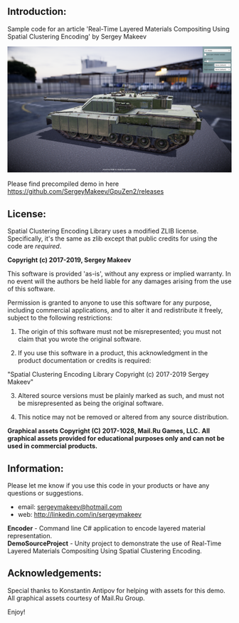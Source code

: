 ## Introduction:

Sample code for an article 'Real-Time Layered Materials Compositing
Using Spatial Clustering Encoding' by Sergey Makeev

![Demo Screenshot](https://raw.githubusercontent.com/SergeyMakeev/GpuZen2/master/Image/DemoScreen.png)

Please find precompiled demo in here https://github.com/SergeyMakeev/GpuZen2/releases

## License:

Spatial Clustering Encoding Library uses a modified ZLIB license.
Specifically, it's the same as zlib except that public credits for using the code are *required*.

**Copyright (c) 2017-2019, Sergey Makeev**

This software is provided 'as-is', without any express or implied
warranty.  In no event will the authors be held liable for any damages
arising from the use of this software.

Permission is granted to anyone to use this software for any purpose,
including commercial applications, and to alter it and redistribute it
freely, subject to the following restrictions:

1. The origin of this software must not be misrepresented; you must not
claim that you wrote the original software. 

2. If you use this software in a product, this acknowledgment in the product 
documentation or credits is required:

"Spatial Clustering Encoding Library Copyright (c) 2017-2019 Sergey Makeev"

3. Altered source versions must be plainly marked as such, and must not be
misrepresented as being the original software.

4. This notice may not be removed or altered from any source distribution.

**Graphical assets Copyright (C) 2017-1028, Mail.Ru Games, LLC.**
**All graphical assets provided for educational purposes only and can not be used in commercial products.**


## Information:

Please let me know if you use this code in your products or have any questions or suggestions.

- email: [sergeymakeev@hotmail.com](mailto:sergeymakeev@hotmail.com)
- web: http://linkedin.com/in/sergeymakeev

**Encoder** - Command line C# application to encode layered material representation.  
**DemoSourceProject** - Unity project to demonstrate the use of Real-Time Layered Materials
Compositing Using Spatial Clustering Encoding.  
 
## Acknowledgements:

Special thanks to Konstantin Antipov for helping with assets for this demo.
All graphical assets courtesy of Mail.Ru Group.

Enjoy!

